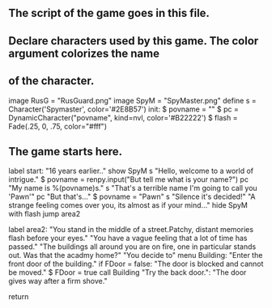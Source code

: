 ## The script of the game goes in this file.

## Declare characters used by this game. The color argument colorizes the name
## of the character.
image RusG = "RusGuard.png"
image SpyM = "SpyMaster.png"
define s = Character('Spymaster', color='#2E8B57')
init:
    $ povname = ""
    $ pc = DynamicCharacter("povname", kind=nvl, color='#B22222')
    $ flash = Fade(.25, 0, .75, color="#fff")

## The game starts here.

label start:
"16 years earlier.."
show SpyM
s "Hello, welcome to a world of intrigue."
$ povname = renpy.input("But tell me what is your name?")
pc "My name is %(povname)s."
s "That's a terrible name I'm going to call you 'Pawn'"
pc "But that's..."
$ povname = "Pawn"
s "Silence it's decided!"
"A strange feeling comes over you, its almost as if your mind..."
hide SpyM with flash
jump area2

label area2:
"You stand in the middle of a street.Patchy, distant memories flash before your eyes."
"You have a vague feeling that a lot of time has passed."
"The buildings all around you are on fire, one in particular stands out. Was that the acadmy home?"
"You decide to"
menu Building:
  "Enter the front door of the building." if FDoor = false:
     "The door is blocked and cannot be moved."
     $ FDoor = true
     call Building
  "Try the back door.":
    "The door gives way after a firm shove."
	
	
return
